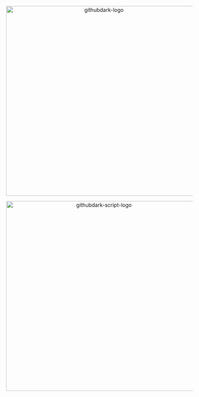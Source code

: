 <p align="center">
  <img alt="githubdark-logo" src="https://cdn.rawgit.com/StylishThemes/logos/master/github.dark/githubdark.svg" width="512">
</p>

<p align="center">
  <img alt="githubdark-script-logo" src="https://cdn.rawgit.com/StylishThemes/logos/master/github.dark/githubdark-script.svg" width="512">
</p>
